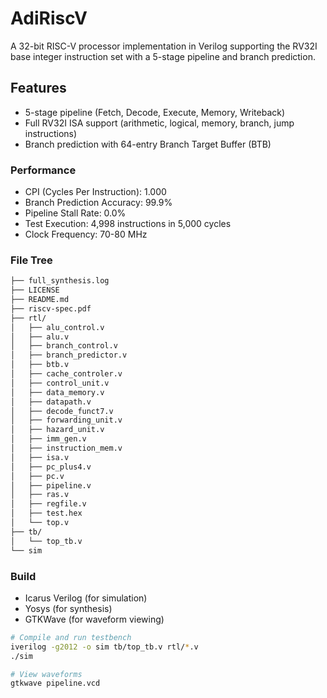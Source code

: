 # AdiRiscV
A 32-bit RISC-V processor implementation in Verilog supporting the RV32I base integer instruction set with a 5-stage pipeline and branch prediction.

## Features
- 5-stage pipeline (Fetch, Decode, Execute, Memory, Writeback)
- Full RV32I ISA support (arithmetic, logical, memory, branch, jump instructions)
- Branch prediction with 64-entry Branch Target Buffer (BTB)

### Performance
- CPI (Cycles Per Instruction): 1.000
- Branch Prediction Accuracy: 99.9%
- Pipeline Stall Rate: 0.0%
- Test Execution: 4,998 instructions in 5,000 cycles
- Clock Frequency: 70-80 MHz

### File Tree
```md
├── full_synthesis.log
├── LICENSE
├── README.md
├── riscv-spec.pdf
├── rtl/
│   ├── alu_control.v
│   ├── alu.v
│   ├── branch_control.v
│   ├── branch_predictor.v
│   ├── btb.v
│   ├── cache_controler.v
│   ├── control_unit.v
│   ├── data_memory.v
│   ├── datapath.v
│   ├── decode_funct7.v
│   ├── forwarding_unit.v
│   ├── hazard_unit.v
│   ├── imm_gen.v
│   ├── instruction_mem.v
│   ├── isa.v
│   ├── pc_plus4.v
│   ├── pc.v
│   ├── pipeline.v
│   ├── ras.v
│   ├── regfile.v
│   ├── test.hex
│   └── top.v
├── tb/
│   └── top_tb.v
└── sim
```


### Build
- Icarus Verilog (for simulation)
- Yosys (for synthesis)
- GTKWave (for waveform viewing)

```bash
# Compile and run testbench
iverilog -g2012 -o sim tb/top_tb.v rtl/*.v
./sim

# View waveforms
gtkwave pipeline.vcd
```